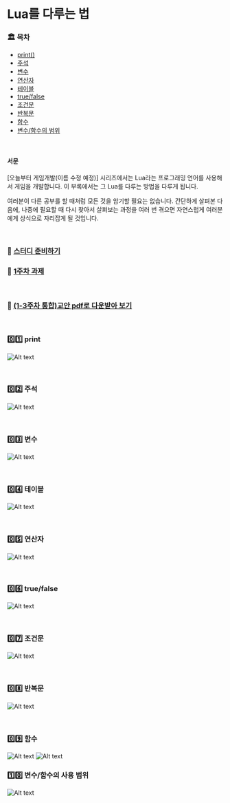 # Lua를 다루는 법

### 🏛 목차
* [print()](#0%EF%B8%8F⃣1%EF%B8%8F⃣-print)
* [주석](#0%EF%B8%8F⃣2%EF%B8%8F⃣-주석)
* [변수](#0%EF%B8%8F⃣3%EF%B8%8F⃣-변수)
* [연산자](#0%EF%B8%8F⃣4%EF%B8%8F⃣-테이블)
* [테이블](#0%EF%B8%8F⃣5%EF%B8%8F⃣-연산자)
* [true/false](#0%EF%B8%8F⃣6%EF%B8%8F⃣-truefalse)
* [조건문](#0%EF%B8%8F⃣7%EF%B8%8F⃣-조건문)
* [반복문](#0%EF%B8%8F⃣8%EF%B8%8F⃣-반복문)
* [함수]()
* [변수/함수의 범위]()

<br>

#### 서문

[오늘부터 게임개발(이름 수정 예정)] 시리즈에서는 Lua라는 프로그래밍 언어를 사용해서 게임을 개발합니다. 이 부록에서는 그 Lua를 다루는 방법을 다루게 됩니다.

여러분이 다른 공부를 할 때처럼 모든 것을 암기할 필요는 없습니다. 간단하게 살펴본 다음에, 나중에 필요할 때 다시 찾아서 살펴보는 과정을 여러 번 겪으면 자연스럽게 여러분에게 상식으로 자리잡게 될 것입니다.

<br>

### 🔗 [스터디 준비하기](lua_basic02.md#-스터디-준비하기)
### 🔗 [1주차 과제](lua_basic02.md#1주차-과제)

<br>

### 🔗 [(1-3주차 통합)교안 pdf로 다운받아 보기](https://github.com/HeoJiye/Lua_study/raw/main/image/lua_basic/lua%EB%A5%BC%EB%8B%A4%EB%A3%A8%EB%8A%94%EB%B2%95.pdf)

<br>

### 0️⃣1️⃣ print

![Alt text](../image/lua_basic/01.PNG)

<br>

### 0️⃣2️⃣ 주석

![Alt text](../image/lua_basic/02.PNG)

<br>

### 0️⃣3️⃣ 변수

![Alt text](../image/lua_basic/03.PNG)

<br>

### 0️⃣4️⃣ 테이블

![Alt text](../image/lua_basic/04.PNG)

<br>

### 0️⃣5️⃣ 연산자

![Alt text](../image/lua_basic/05.PNG)

<br>

### 0️⃣6️⃣ true/false

![Alt text](../image/lua_basic/06.PNG)

<br>

### 0️⃣7️⃣ 조건문

![Alt text](../image/lua_basic/07.PNG)

<br>

### 0️⃣8️⃣ 반복문

![Alt text](../image/lua_basic/08.PNG)

<br>

### 0️⃣9️⃣ 함수

![Alt text](../image/lua_basic/09_1.PNG)
![Alt text](../image/lua_basic/09_2.PNG)

### 1️⃣0️⃣ 변수/함수의 사용 범위

![Alt text](../image/lua_basic/10.PNG)